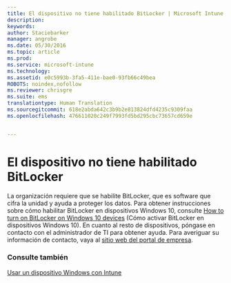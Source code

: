 ```yaml
---
title: El dispositivo no tiene habilitado BitLocker | Microsoft Intune
description: 
keywords: 
author: Staciebarker
manager: angrobe
ms.date: 05/30/2016
ms.topic: article
ms.prod: 
ms.service: microsoft-intune
ms.technology: 
ms.assetid: e0c5993b-3fa5-411e-bae0-93fb66c49bea
ROBOTS: noindex,nofollow
ms.reviewer: chrisgre
ms.suite: ems
translationtype: Human Translation
ms.sourcegitcommit: 618e2abda642c3b9b2e813824dfd4235c9309faa
ms.openlocfilehash: 476611020c249f7993fd5bd295cbc73657cd659e


---
```



# El dispositivo no tiene habilitado BitLocker

La organización requiere que se habilite BitLocker, que es software que cifra la unidad y ayuda a proteger los datos. Para obtener instrucciones sobre cómo habilitar BitLocker en dispositivos Windows 10, consulte [How to turn on BitLocker on Windows 10 devices](https://gallery.technet.microsoft.com/How-to-turn-on-BitLocker-34294d3d) (Cómo activar BitLocker en dispositivos Windows 10). En cuanto al resto de dispositivos, póngase en contacto con el administrador de TI para obtener ayuda. Para averiguar su información de contacto, vaya al [sitio web del portal de empresa](http://portal.manage.microsoft.com).

### Consulte también
[Usar un dispositivo Windows con Intune](using-your-windows-device-with-intune.md)



<!--HONumber=Jul16_HO4-->


